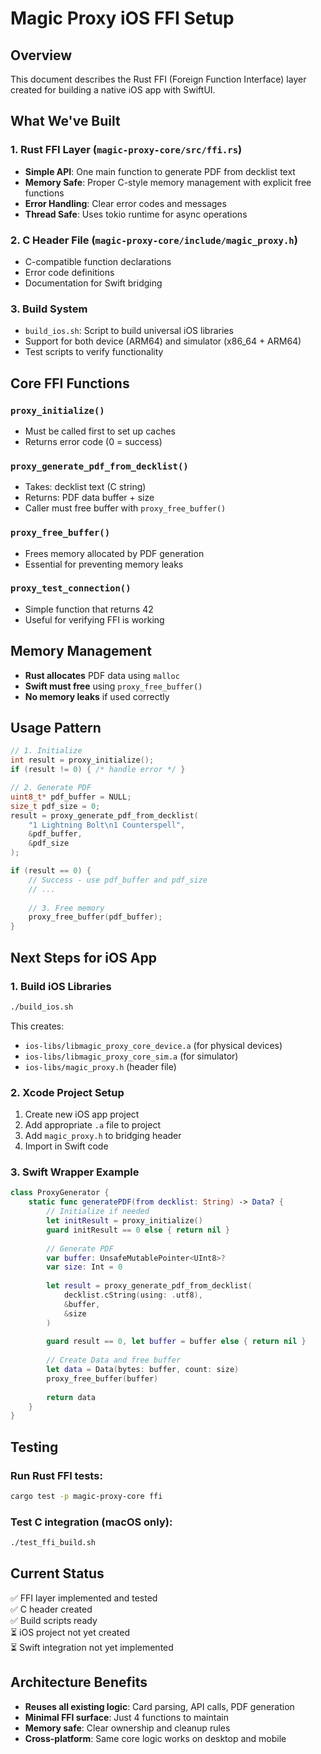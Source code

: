 # Magic Proxy iOS FFI Setup

## Overview
This document describes the Rust FFI (Foreign Function Interface) layer created for building a native iOS app with SwiftUI.

## What We've Built

### 1. Rust FFI Layer (`magic-proxy-core/src/ffi.rs`)
- **Simple API**: One main function to generate PDF from decklist text
- **Memory Safe**: Proper C-style memory management with explicit free functions
- **Error Handling**: Clear error codes and messages
- **Thread Safe**: Uses tokio runtime for async operations

### 2. C Header File (`magic-proxy-core/include/magic_proxy.h`)
- C-compatible function declarations
- Error code definitions
- Documentation for Swift bridging

### 3. Build System
- `build_ios.sh`: Script to build universal iOS libraries
- Support for both device (ARM64) and simulator (x86_64 + ARM64)
- Test scripts to verify functionality

## Core FFI Functions

### `proxy_initialize()`
- Must be called first to set up caches
- Returns error code (0 = success)

### `proxy_generate_pdf_from_decklist()`
- Takes: decklist text (C string)
- Returns: PDF data buffer + size
- Caller must free buffer with `proxy_free_buffer()`

### `proxy_free_buffer()`
- Frees memory allocated by PDF generation
- Essential for preventing memory leaks

### `proxy_test_connection()`
- Simple function that returns 42
- Useful for verifying FFI is working

## Memory Management
- **Rust allocates** PDF data using `malloc`
- **Swift must free** using `proxy_free_buffer()`
- **No memory leaks** if used correctly

## Usage Pattern
```c
// 1. Initialize
int result = proxy_initialize();
if (result != 0) { /* handle error */ }

// 2. Generate PDF  
uint8_t* pdf_buffer = NULL;
size_t pdf_size = 0;
result = proxy_generate_pdf_from_decklist(
    "1 Lightning Bolt\n1 Counterspell", 
    &pdf_buffer, 
    &pdf_size
);

if (result == 0) {
    // Success - use pdf_buffer and pdf_size
    // ...
    
    // 3. Free memory
    proxy_free_buffer(pdf_buffer);
}
```

## Next Steps for iOS App

### 1. Build iOS Libraries
```bash
./build_ios.sh
```
This creates:
- `ios-libs/libmagic_proxy_core_device.a` (for physical devices)
- `ios-libs/libmagic_proxy_core_sim.a` (for simulator)
- `ios-libs/magic_proxy.h` (header file)

### 2. Xcode Project Setup
1. Create new iOS app project
2. Add appropriate `.a` file to project
3. Add `magic_proxy.h` to bridging header
4. Import in Swift code

### 3. Swift Wrapper Example
```swift
class ProxyGenerator {
    static func generatePDF(from decklist: String) -> Data? {
        // Initialize if needed
        let initResult = proxy_initialize()
        guard initResult == 0 else { return nil }
        
        // Generate PDF
        var buffer: UnsafeMutablePointer<UInt8>?
        var size: Int = 0
        
        let result = proxy_generate_pdf_from_decklist(
            decklist.cString(using: .utf8),
            &buffer,
            &size
        )
        
        guard result == 0, let buffer = buffer else { return nil }
        
        // Create Data and free buffer
        let data = Data(bytes: buffer, count: size)
        proxy_free_buffer(buffer)
        
        return data
    }
}
```

## Testing

### Run Rust FFI tests:
```bash
cargo test -p magic-proxy-core ffi
```

### Test C integration (macOS only):
```bash
./test_ffi_build.sh
```

## Current Status
✅ FFI layer implemented and tested  
✅ C header created  
✅ Build scripts ready  
⏳ iOS project not yet created  
⏳ Swift integration not yet implemented  

## Architecture Benefits
- **Reuses all existing logic**: Card parsing, API calls, PDF generation
- **Minimal FFI surface**: Just 4 functions to maintain
- **Memory safe**: Clear ownership and cleanup rules
- **Cross-platform**: Same core logic works on desktop and mobile